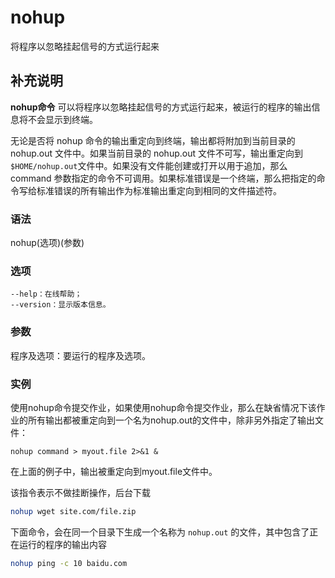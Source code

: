 nohup
===

将程序以忽略挂起信号的方式运行起来

## 补充说明

**nohup命令** 可以将程序以忽略挂起信号的方式运行起来，被运行的程序的输出信息将不会显示到终端。

无论是否将 nohup 命令的输出重定向到终端，输出都将附加到当前目录的 nohup.out 文件中。如果当前目录的 nohup.out 文件不可写，输出重定向到`$HOME/nohup.out`文件中。如果没有文件能创建或打开以用于追加，那么 command 参数指定的命令不可调用。如果标准错误是一个终端，那么把指定的命令写给标准错误的所有输出作为标准输出重定向到相同的文件描述符。

### 语法  

nohup(选项)(参数)

### 选项  

```
--help：在线帮助；
--version：显示版本信息。
```

### 参数  

程序及选项：要运行的程序及选项。

### 实例  


使用nohup命令提交作业，如果使用nohup命令提交作业，那么在缺省情况下该作业的所有输出都被重定向到一个名为nohup.out的文件中，除非另外指定了输出文件：

```
nohup command > myout.file 2>&1 &
```

在上面的例子中，输出被重定向到myout.file文件中。

该指令表示不做挂断操作，后台下载

```bash
nohup wget site.com/file.zip
```

下面命令，会在同一个目录下生成一个名称为 `nohup.out` 的文件，其中包含了正在运行的程序的输出内容

```bash
nohup ping -c 10 baidu.com
```

<!-- Linux命令行搜索引擎：https://jaywcjlove.github.io/linux-command/ -->
